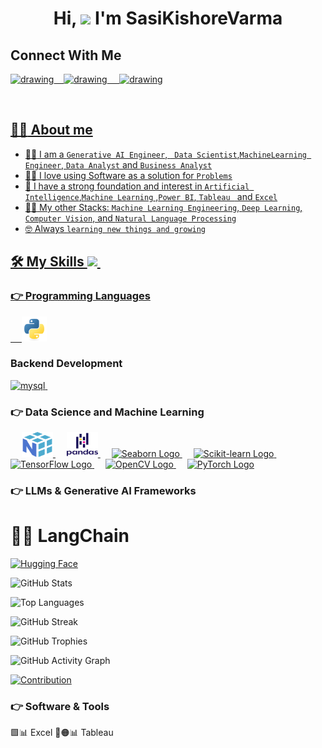 <h1 align="center">Hi, <img src="https://media.giphy.com/media/hvRJCLFzcasrR4ia7z/giphy.gif" width="35"> I'm SasiKishoreVarma </h1>

## Connect With Me 

<a href="https://medium.com/@sasi.virat1997"><img src="https://res.cloudinary.com/importdata/image/upload/v1595012354/medium_mono_hoz0z5.png" alt="drawing" width="35"/>&nbsp;&nbsp;&nbsp;&nbsp;<a href="https://www.linkedin.com/in/sasi-kishore-varma-81b365240/"><img src="https://res.cloudinary.com/importdata/image/upload/v1595012354/linkedin_t9qiwy.png" alt="drawing" width="100"/> &nbsp;&nbsp;&nbsp;&nbsp;<a href="https://www.kaggle.com/sasivirat18"><img src="https://res.cloudinary.com/importdata/image/upload/v1595012924/kaggle_ksaktb.png" alt="drawing" width="75"/>


</p>
<br>


## :sassy_man:  About me
- :technologist: I am a  `Generative AI Engineer`, ` Data Scientist`,`MachineLearning Engineer`, `Data Analyst` and `Business Analyst` 
- :technologist: I love using Software as a solution for `Problems`
- 📝 I have a strong foundation and interest in `Artificial Intelligence`,`Machine Learning` ,`Power BI`, `Tableau ` and `Excel` 
- :student: My other Stacks: `Machine Learning Engineering`, `Deep Learning`, `Computer Vision`, and `Natural Language Processing`
- :nerd_face: Always `learning new things and growing`

## 🛠️ My Skills <img src="https://media.giphy.com/media/iY8CRBdQXODJSCERIr/giphy.gif" width="30px">&nbsp; 

### 👉 Programming Languages
<p align="left">
	&emsp;
	<a href="https://www.python.org" target="_blank" rel="noreferrer"> <img src="https://raw.githubusercontent.com/devicons/devicon/master/icons/python/python-original.svg" alt="python" width="40" height="40"/> </a>
</p>

### Backend Development
 <a href="https://www.mysql.com/" target="_blank" rel="noreferrer"> <img src="https://www.vectorlogo.zone/logos/mysql/mysql-official.svg" alt="mysql" width="40" height="40"/>
  </a>
  &emsp;
 
 
 ### 👉 Data Science and Machine Learning

<p align="left"> 
  &emsp; 
  <a href="https://www.w3.org/html/" target="_blank"> 
   <img alt="Numpy" src="https://raw.githubusercontent.com/devicons/devicon/master/icons/numpy/numpy-original.svg" width="50" height="40">
  </a>   
  &emsp;
  <a href="https://www.w3schools.com/css/" target="_blank">
    <img alt="Pandas" src="https://raw.githubusercontent.com/devicons/devicon/master/icons/pandas/pandas-original-wordmark.svg" width="50" height="40">
  </a> 
  &emsp; 
  <a href="https://www.w3.org/html/" target="_blank"> 
   <img alt="Seaborn Logo" src="https://seaborn.pydata.org/_static/logo-wide-lightbg.svg" width="40" height="50">
  </a>
  &emsp; 
  <a href="https://www.w3.org/html/" target="_blank"> 
   <img alt="Scikit-learn Logo" src="https://scikit-learn.org/stable/_static/scikit-learn-logo-small.png" width="50" height="40">
  </a>
  &emsp; 
  <a href="https://www.w3.org/html/" target="_blank"> 
   <img alt="TensorFlow Logo" src="https://www.tensorflow.org/images/tf_logo_social.png" width="50" height="40">
  </a>
  &emsp; 
  <a href="https://www.w3.org/html/" target="_blank"> 
   <img alt="OpenCV Logo" src="https://upload.wikimedia.org/wikipedia/commons/3/32/OpenCV_Logo_with_text_svg_version.svg" width="50" height="40">
  </a>
  &emsp; 
  <a href="https://www.w3.org/html/" target="_blank"> 
   <img alt="PyTorch Logo" src="https://pytorch.org/assets/images/pytorch-logo.png" width="50" height="40">
<a/>
</p>

### 👉 LLMs & Generative AI Frameworks
# 🦜️🔗 LangChain
<a href="https://huggingface.co/" target="_blank">
  <img alt="Hugging Face" src="https://huggingface.co/favicon.ico" width="40" height="40">
</a>


![GitHub Stats](https://github-readme-stats.vercel.app/api?username=sasivirat&show_icons=true&theme=radical)

![Top Languages](https://github-readme-stats.vercel.app/api/top-langs/?username=sasivirat&layout=compact)

![GitHub Streak](https://github-readme-streak-stats.herokuapp.com/?user=sasivirat&theme=radical)


![GitHub Trophies](https://github-profile-trophy.vercel.app/?username=sasivirat&theme=radical)

![GitHub Activity Graph](https://github-readme-activity-graph.vercel.app/graph?username=sasivirat&theme=radical)

[![Contribution](https://github-contributor-stats.vercel.app/api?username=sasivirat)](https://github.com/sasivirat)

### 👉 Software & Tools
 🟩📊 Excel
 🔵🟠📊 Tableau
